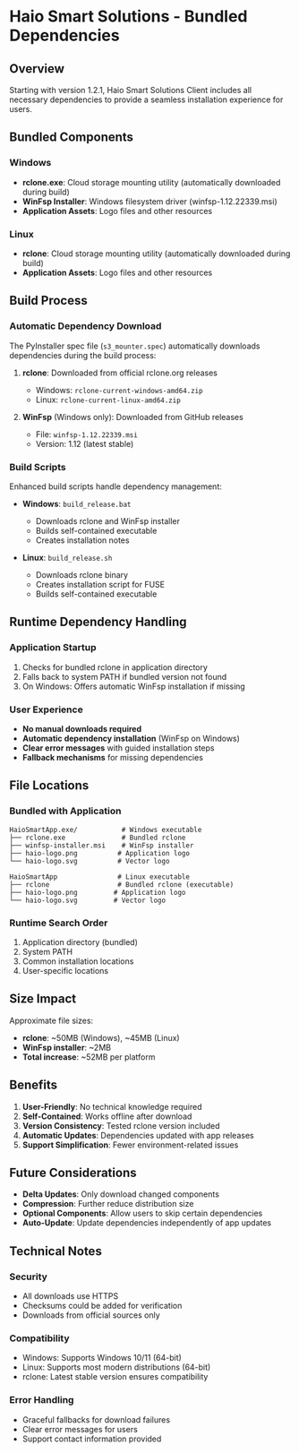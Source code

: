 # Haio Smart Solutions - Bundled Dependencies

## Overview

Starting with version 1.2.1, Haio Smart Solutions Client includes all necessary dependencies to provide a seamless installation experience for users.

## Bundled Components

### Windows
- **rclone.exe**: Cloud storage mounting utility (automatically downloaded during build)
- **WinFsp Installer**: Windows filesystem driver (winfsp-1.12.22339.msi)
- **Application Assets**: Logo files and other resources

### Linux
- **rclone**: Cloud storage mounting utility (automatically downloaded during build)
- **Application Assets**: Logo files and other resources

## Build Process

### Automatic Dependency Download

The PyInstaller spec file (`s3_mounter.spec`) automatically downloads dependencies during the build process:

1. **rclone**: Downloaded from official rclone.org releases
   - Windows: `rclone-current-windows-amd64.zip`
   - Linux: `rclone-current-linux-amd64.zip`

2. **WinFsp** (Windows only): Downloaded from GitHub releases
   - File: `winfsp-1.12.22339.msi`
   - Version: 1.12 (latest stable)

### Build Scripts

Enhanced build scripts handle dependency management:

- **Windows**: `build_release.bat`
  - Downloads rclone and WinFsp installer
  - Builds self-contained executable
  - Creates installation notes

- **Linux**: `build_release.sh` 
  - Downloads rclone binary
  - Creates installation script for FUSE
  - Builds self-contained executable

## Runtime Dependency Handling

### Application Startup
1. Checks for bundled rclone in application directory
2. Falls back to system PATH if bundled version not found
3. On Windows: Offers automatic WinFsp installation if missing

### User Experience
- **No manual downloads required**
- **Automatic dependency installation** (WinFsp on Windows)
- **Clear error messages** with guided installation steps
- **Fallback mechanisms** for missing dependencies

## File Locations

### Bundled with Application
```
HaioSmartApp.exe/           # Windows executable
├── rclone.exe              # Bundled rclone
├── winfsp-installer.msi    # WinFsp installer
├── haio-logo.png          # Application logo
└── haio-logo.svg          # Vector logo

HaioSmartApp               # Linux executable
├── rclone                 # Bundled rclone (executable)
├── haio-logo.png         # Application logo
└── haio-logo.svg         # Vector logo
```

### Runtime Search Order
1. Application directory (bundled)
2. System PATH
3. Common installation locations
4. User-specific locations

## Size Impact

Approximate file sizes:
- **rclone**: ~50MB (Windows), ~45MB (Linux)
- **WinFsp installer**: ~2MB
- **Total increase**: ~52MB per platform

## Benefits

1. **User-Friendly**: No technical knowledge required
2. **Self-Contained**: Works offline after download
3. **Version Consistency**: Tested rclone version included
4. **Automatic Updates**: Dependencies updated with app releases
5. **Support Simplification**: Fewer environment-related issues

## Future Considerations

- **Delta Updates**: Only download changed components
- **Compression**: Further reduce distribution size
- **Optional Components**: Allow users to skip certain dependencies
- **Auto-Update**: Update dependencies independently of app updates

## Technical Notes

### Security
- All downloads use HTTPS
- Checksums could be added for verification
- Downloads from official sources only

### Compatibility
- Windows: Supports Windows 10/11 (64-bit)
- Linux: Supports most modern distributions (64-bit)
- rclone: Latest stable version ensures compatibility

### Error Handling
- Graceful fallbacks for download failures
- Clear error messages for users
- Support contact information provided
